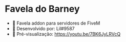 # Favela do Barney
- 🗻 Favela addon para servidores de FiveM
- 🔨 Desenvolvido por: Lil#9587
- 👀 Pré-visualização: https://youtu.be/7BK6JyLRVcQ
